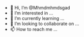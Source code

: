 - 👋 Hi, I’m @Mhmdmhmdsgad
- 👀 I’m interested in ...
- 🌱 I’m currently learning ...
- 💞️ I’m looking to collaborate on ...
- 📫 How to reach me ...

<!---
Mhmdmhmdsgad/Mhmdmhmdsgad is a ✨ special ✨ repository because its `README.md` (this file) appears on your GitHub profile.
You can click the Preview link to take a look at your changes.
--->
